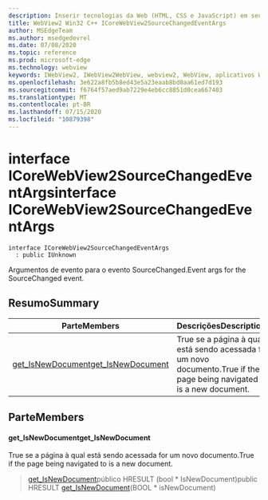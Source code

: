 ```yaml
---
description: Inserir tecnologias da Web (HTML, CSS e JavaScript) em seus aplicativos nativos com o controle WebView2 do Microsoft Edge
title: WebView2 Win32 C++ ICoreWebView2SourceChangedEventArgs
author: MSEdgeTeam
ms.author: msedgedevrel
ms.date: 07/08/2020
ms.topic: reference
ms.prod: microsoft-edge
ms.technology: webview
keywords: IWebView2, IWebView2WebView, webview2, WebView, aplicativos Win32, Win32, Edge, ICoreWebView2, ICoreWebView2Controller, controle do navegador, HTML Edge, ICoreWebView2SourceChangedEventArgs
ms.openlocfilehash: 3e622a8fb5b8ed43e5a23eaab8bd0aa61ed7d193
ms.sourcegitcommit: f6764f57aed9ab7229e4eb6cc8851d0cea667403
ms.translationtype: MT
ms.contentlocale: pt-BR
ms.lasthandoff: 07/15/2020
ms.locfileid: "10879398"
---
```

# <span data-ttu-id="7745d-104">interface ICoreWebView2SourceChangedEventArgs</span><span class="sxs-lookup"><span data-stu-id="7745d-104">interface ICoreWebView2SourceChangedEventArgs</span></span> 

```
interface ICoreWebView2SourceChangedEventArgs
  : public IUnknown
```

<span data-ttu-id="7745d-105">Argumentos de evento para o evento SourceChanged.</span><span class="sxs-lookup"><span data-stu-id="7745d-105">Event args for the SourceChanged event.</span></span>

## <span data-ttu-id="7745d-106">Resumo</span><span class="sxs-lookup"><span data-stu-id="7745d-106">Summary</span></span>

 <span data-ttu-id="7745d-107">Parte</span><span class="sxs-lookup"><span data-stu-id="7745d-107">Members</span></span>                        | <span data-ttu-id="7745d-108">Descrições</span><span class="sxs-lookup"><span data-stu-id="7745d-108">Descriptions</span></span>
--------------------------------|---------------------------------------------
[<span data-ttu-id="7745d-109">get_IsNewDocument</span><span class="sxs-lookup"><span data-stu-id="7745d-109">get_IsNewDocument</span></span>](#get_isnewdocument) | <span data-ttu-id="7745d-110">True se a página à qual está sendo acessada for um novo documento.</span><span class="sxs-lookup"><span data-stu-id="7745d-110">True if the page being navigated to is a new document.</span></span>

## <span data-ttu-id="7745d-111">Parte</span><span class="sxs-lookup"><span data-stu-id="7745d-111">Members</span></span>

#### <span data-ttu-id="7745d-112">get_IsNewDocument</span><span class="sxs-lookup"><span data-stu-id="7745d-112">get_IsNewDocument</span></span> 

<span data-ttu-id="7745d-113">True se a página à qual está sendo acessada for um novo documento.</span><span class="sxs-lookup"><span data-stu-id="7745d-113">True if the page being navigated to is a new document.</span></span>

> <span data-ttu-id="7745d-114">[get_IsNewDocument](#get_isnewdocument)público HRESULT (bool \* IsNewDocument)</span><span class="sxs-lookup"><span data-stu-id="7745d-114">public HRESULT [get_IsNewDocument](#get_isnewdocument)(BOOL \* isNewDocument)</span></span>

